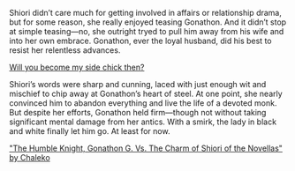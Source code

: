 <!-- title: For My Collection -->

Shiori didn’t care much for getting involved in affairs or relationship drama, but for some reason, she really enjoyed teasing Gonathon. And it didn’t stop at simple teasing—no, she outright tryed to pull him away from his wife and into her own embrace. Gonathon, ever the loyal husband, did his best to resist her relentless advances.

[Will you become my side chick then?](#embed:https://www.youtube.com/live/BlDRaNhYZxk?feature=shared\&t=7734)

Shiori’s words were sharp and cunning, laced with just enough wit and mischief to chip away at Gonathon’s heart of steel. At one point, she nearly convinced him to abandon everything and live the life of a devoted monk. But despite her efforts, Gonathon held firm—though not without taking significant mental damage from her antics. With a smirk, the lady in black and white finally let him go. At least for now.

["The Humble Knight, Gonathon G. Vs. The Charm of Shiori of the Novellas" by Chaleko](https://x.com/Chalek0/status/1832964350597804334)
